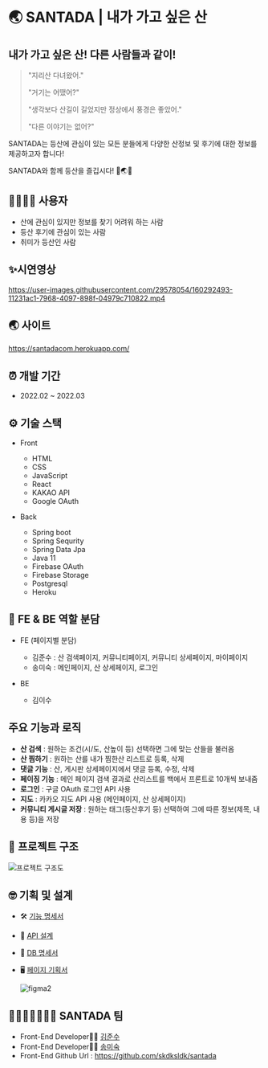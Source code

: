 # 🌏 SANTADA | 내가 가고 싶은 산

## 내가 가고 싶은 산! 다른 사람들과 같이!

> "지리산 다녀왔어."
>
> "거기는 어땠어?"
>
> "생각보다 산길이 길었지만 정상에서 풍경은 좋았어."
>
> "다른 이야기는 없어?"

SANTADA는 등산에 관심이 있는 모든 분들에게 다양한 산정보 및 후기에 대한 정보를 제공하고자 합니다!

SANTADA와 함께 등산을 즐깁시다! 🙌🌏💪

## 👨‍👩‍👧‍👦 사용자

- 산에 관심이 있지만 정보를 찾기 어려워 하는 사람
- 등산 후기에 관심이 있는 사람
- 취미가 등산인 사람

## ✨시연영상




https://user-images.githubusercontent.com/29578054/160292493-11231ac1-7968-4097-898f-04979c710822.mp4




## 🌏 사이트

<https://santadacom.herokuapp.com/>


## ⏰ 개발 기간

- 2022.02 ~ 2022.03

## ⚙️ 기술 스택

- Front

  - HTML
  - CSS
  - JavaScript
  - React
  - KAKAO API
  - Google OAuth

- Back

  - Spring boot
  - Spring Sequrity
  - Spring Data Jpa
  - Java 11
  - Firebase OAuth
  - Firebase Storage
  - Postgresql
  - Heroku

## 👩 FE & BE 역할 분담

- FE (페이지별 분담)
    - 김준수 : 산 검색페이지, 커뮤니티페이지, 커뮤니티 상세페이지, 마이페이지
    - 송미숙 : 메인페이지, 산 상세페이지, 로그인

- BE
    - 김이수

## 주요 기능과 로직

- **산 검색** : 원하는 조건(시/도, 산높이 등) 선택하면 그에 맞는 산들을 불러옴
- **산 찜하기** : 원하는 산를 내가 찜한산 리스트로 등록, 삭제
- **댓글 기능** : 산, 게시판 상세페이지에서 댓글 등록, 수정, 삭제
- **페이징 기능** : 메인 페이지 검색 결과로 산리스트를 백에서 프론트로 10개씩 보내줌
- **로그인** : 구글 OAuth 로그인 API 사용
- **지도** : 카카오 지도 API 사용 (메인페이지, 산 상세페이지)
- **커뮤니티 게시글 저장** : 원하는 태그(등산후기 등) 선택하여 그에 따른 정보(제목, 내용 등)을 저장

## 👩‍ 프로젝트 구조
![프로젝트 구조도](https://user-images.githubusercontent.com/67427856/143246534-b41ff20c-5f95-4dbb-93dd-adfc1c4b36a9.png)

## 🤓 기획 및 설계

- 🛠 [기능 명세서](https://chartreuse-saltopus-d7d.notion.site/4ca1f6752af14c0cacac490f0c462bac)

- 📑 [API 설계](https://chartreuse-saltopus-d7d.notion.site/API-ed28a23d43e84f91bbebb1bcf8ad3f2d)

- 💾 [DB 명세서](https://chartreuse-saltopus-d7d.notion.site/DB-940af7144ce2452cab28e2474527a64f)

- 🖥 [페이지 기획서](https://www.figma.com/file/anF0l6sOKk9QE7FnKKPHAE/Ant-Design-Open-Source-(Community)?node-id=133949%3A182043)

  ![figma2](https://user-images.githubusercontent.com/29578054/159726414-c4cbaa84-b5ae-4d32-b6ee-eda2a2dd9f76.jpg)

## 👩🏻‍🤝‍👩🏻👩‍💻 SANTADA 팀

- Front-End Developer👩‍💻 [김준수](https://github.com/skdksldk)
- Front-End Developer👩‍💻 [송미숙](https://github.com/songmi134)
- Front-End Github Url : https://github.com/skdksldk/santada
